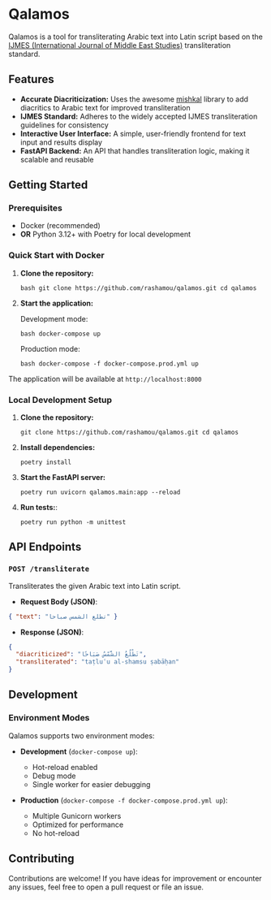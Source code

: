 # Qalamos

Qalamos is a tool for transliterating Arabic text into Latin script based on the
[IJMES (International Journal of Middle East
Studies)](https://www.cambridge.org/core/journals/international-journal-of-middle-east-studies/information/author-resources/ijmes-translation-and-transliteration-guide)
transliteration standard.

## Features

- **Accurate Diacriticization:** Uses the awesome
  [mishkal](https://github.com/linuxscout/mishkal) library to add diacritics to
  Arabic text for improved transliteration
- **IJMES Standard:** Adheres to the widely accepted IJMES transliteration
  guidelines for consistency
- **Interactive User Interface:** A simple, user-friendly frontend for text
  input and results display
- **FastAPI Backend:** An API that handles transliteration logic, making it
  scalable and reusable

## Getting Started

### Prerequisites

- Docker (recommended)
- **OR** Python 3.12+ with Poetry for local development

### Quick Start with Docker

1. **Clone the repository:**

   `bash git clone https://github.com/rashamou/qalamos.git cd qalamos`

2. **Start the application:**

   Development mode:

   `bash docker-compose up`

   Production mode:

   `bash docker-compose -f docker-compose.prod.yml up`

The application will be available at `http://localhost:8000`

### Local Development Setup

1. **Clone the repository:**

   `git clone https://github.com/rashamou/qalamos.git cd qalamos`

2. **Install dependencies:**

   `poetry install`

3. **Start the FastAPI server:**

   `poetry run uvicorn qalamos.main:app --reload`

4. **Run tests:**:

   `poetry run python -m unittest`

## API Endpoints

### `POST /transliterate`

Transliterates the given Arabic text into Latin script.

- **Request Body (JSON)**:

```json
{ "text": "تطلع الشمس صباحا" }
```

- **Response (JSON)**:

```json
{
  "diacriticized": "تَطْلُعُ الشَّمْسُ صَبَاحًا",
  "transliterated": "taṭluʿu al-shamsu ṣabāḥan"
}
```

## Development

### Environment Modes

Qalamos supports two environment modes:

- **Development** (`docker-compose up`):

  - Hot-reload enabled
  - Debug mode
  - Single worker for easier debugging

- **Production** (`docker-compose -f docker-compose.prod.yml up`):
  - Multiple Gunicorn workers
  - Optimized for performance
  - No hot-reload

## Contributing

Contributions are welcome! If you have ideas for improvement or encounter any
issues, feel free to open a pull request or file an issue.
